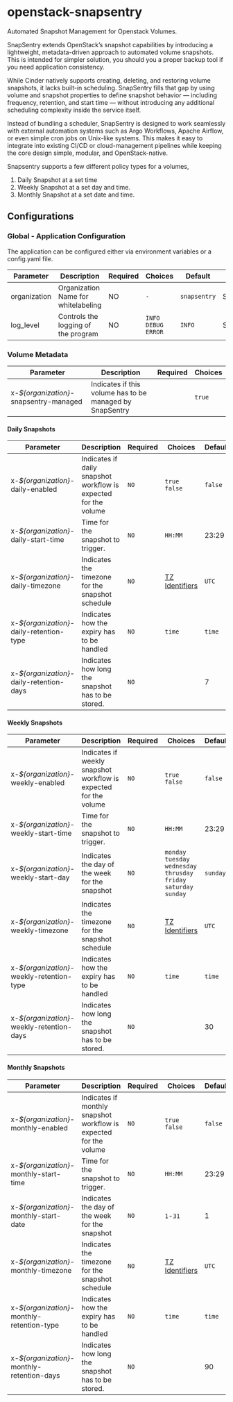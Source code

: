 # openstack-snapsentry
Automated Snapshot Management for Openstack Volumes.

SnapSentry extends OpenStack’s snapshot capabilities by introducing a lightweight, metadata-driven approach to automated volume snapshots. This is intended for simpler solution, you should you a proper backup tool if you need application consistency.

While Cinder natively supports creating, deleting, and restoring volume snapshots, it lacks built-in scheduling. SnapSentry fills that gap by using volume and snapshot properties to define snapshot behavior — including frequency, retention, and start time — without introducing any additional scheduling complexity inside the service itself.

Instead of bundling a scheduler, SnapSentry is designed to work seamlessly with external automation systems such as Argo Workflows, Apache Airflow, or even simple cron jobs on Unix-like systems. This makes it easy to integrate into existing CI/CD or cloud-management pipelines while keeping the core design simple, modular, and OpenStack-native.

Snapsentry supports a few different policy types for a volumes,
1. Daily Snapshot at a set time
2. Weekly Snapshot at a set day and time.
3. Monthly Snapshot at a set date and time.

## Configurations

### Global - Application Configuration

The application can be configured either via environment variables or a config.yaml file.

| Parameter    | Description                         | Required | Choices                      | Default      | Enviornment Value       |
| ------------ | ----------------------------------- | -------- | ---------------------------- | ------------ | ----------------------- |
| organization | Organization Name for whitelabeling | NO       | `-`                          | `snapsentry` | SNAPSENTRY_ORGANIZATION |
| log_level    | Controls the logging of the program | NO       | `INFO`<br>`DEBUG`<br>`ERROR` | `INFO`       | SNAPSENTRY_LOG_LEVEL    |


### Volume Metadata

| Parameter                              | Description                                              | Required | Choices |
| -------------------------------------- | -------------------------------------------------------- | -------- | ------- |
| x-*${organization}*-snapsentry-managed | Indicates if this volume has to be managed by SnapSentry |          | `true`  |

#### Daily Snapshots

| Parameter                                | Description                                                     | Required | Choices                                                                        | Default |
| ---------------------------------------- | --------------------------------------------------------------- | -------- | ------------------------------------------------------------------------------ | ------- |
| x-*${organization}*-daily-enabled        | Indicates if daily snapshot workflow is expected for the volume | `NO`     | `true`<br>`false`                                                              | `false` |
| x-*${organization}*-daily-start-time     | Time for the snapshot to trigger.                               | `NO`     | `HH:MM`                                                                        | 23:29   |  |
| x-*${organization}*-daily-timezone       | Indicates the timezone for the snapshot schedule                | `NO`     | [TZ Identifiers](https://en.wikipedia.org/wiki/List_of_tz_database_time_zones) | `UTC`   |
| x-*${organization}*-daily-retention-type | Indicates how the expiry has to be handled                      | `NO`     | `time`                                                                         | `time`  |
| x-*${organization}*-daily-retention-days | Indicates how long the snapshot has to be stored.               | `NO`     |                                                                                | 7       |

#### Weekly Snapshots

| Parameter                                 | Description                                                      | Required | Choices                                                                                  | Default  |
| ----------------------------------------- | ---------------------------------------------------------------- | -------- | ---------------------------------------------------------------------------------------- | -------- |
| x-*${organization}*-weekly-enabled        | Indicates if weekly snapshot workflow is expected for the volume | `NO`     | `true`<br>`false`                                                                        | `false`  |
| x-*${organization}*-weekly-start-time     | Time for the snapshot to trigger.                                | `NO`     | `HH:MM`                                                                                  | 23:29    |
| x-*${organization}*-weekly-start-day      | Indicates the day of the week for the snapshot                   | `NO`     | `monday`<br>`tuesday`<br>`wednesday`<br>`thrusday`<br>`friday`<br>`saturday`<br>`sunday` | `sunday` |
| x-*${organization}*-weekly-timezone       | Indicates the timezone for the snapshot schedule                 | `NO`     | [TZ Identifiers](https://en.wikipedia.org/wiki/List_of_tz_database_time_zones)           | `UTC`    |
| x-*${organization}*-weekly-retention-type | Indicates how the expiry has to be handled                       | `NO`     | `time`                                                                                   | `time`   |
| x-*${organization}*-weekly-retention-days | Indicates how long the snapshot has to be stored.                | `NO`     |                                                                                          | 30       |

#### Monthly Snapshots

| Parameter                                  | Description                                                       | Required | Choices                                                                        | Default |
| ------------------------------------------ | ----------------------------------------------------------------- | -------- | ------------------------------------------------------------------------------ | ------- |
| x-*${organization}*-monthly-enabled        | Indicates if monthly snapshot workflow is expected for the volume | `NO`     | `true`<br>`false`                                                              | `false` |
| x-*${organization}*-monthly-start-time     | Time for the snapshot to trigger.                                 | `NO`     | `HH:MM`                                                                        | 23:29   |  |
| x-*${organization}*-monthly-start-date     | Indicates the day of the week for the snapshot                    | `NO`     | `1`-`31`                                                                       | 1       |
| x-*${organization}*-monthly-timezone       | Indicates the timezone for the snapshot schedule                  | `NO`     | [TZ Identifiers](https://en.wikipedia.org/wiki/List_of_tz_database_time_zones) | `UTC`   |
| x-*${organization}*-monthly-retention-type | Indicates how the expiry has to be handled                        | `NO`     | `time`                                                                         | `time`  |
| x-*${organization}*-monthly-retention-days | Indicates how long the snapshot has to be stored.                 | `NO`     |                                                                                | 90      |

